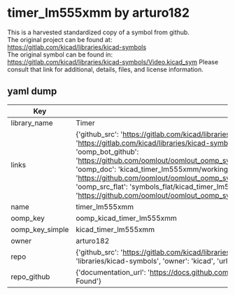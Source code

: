 # timer_lm555xmm by arturo182  
This is a harvested standardized copy of a symbol from github.  
The original project can be found at:  
https://gitlab.com/kicad/libraries/kicad-symbols  
The original symbol can be found in:
https://gitlab.com/kicad/libraries/kicad-symbols/Video.kicad_sym
Please consult that link for additional, details, files, and license information.  
## yaml dump  
| Key | Value |  
| --- | --- |  
| library_name | Timer |  
| links | {'github_src': 'https://gitlab.com/kicad/libraries/kicad-symbols/Video.kicad_sym', 'github_src_repo': 'https://gitlab.com/kicad/libraries/kicad-symbols', 'oomp_bot': 'kicad_timer_lm555xmm/working', 'oomp_bot_github': 'https://github.com/oomlout/oomlout_oomp_symbol_bot/tree/main/kicad_timer_lm555xmm/working', 'oomp_doc': 'kicad_timer_lm555xmm/working', 'oomp_doc_github': 'https://github.com/oomlout/oomlout_oomp_symbol_doc/tree/main/kicad_timer_lm555xmm/working', 'oomp_src_flat': 'symbols_flat/kicad_timer_lm555xmm/working', 'oomp_src_flat_github': 'https://github.com/oomlout/oomlout_oomp_symbol_src/tree/main/kicad_timer_lm555xmm/working'} |  
| name | timer_lm555xmm |  
| oomp_key | oomp_kicad_timer_lm555xmm |  
| oomp_key_simple | kicad_timer_lm555xmm |  
| owner | arturo182 |  
| repo | {'github_src': 'https://gitlab.com/kicad/libraries/kicad-symbols/Video.kicad_sym', 'name': 'libraries/kicad-symbols', 'owner': 'kicad', 'url': 'https://gitlab.com/kicad/libraries/kicad-symbols'} |  
| repo_github | {'documentation_url': 'https://docs.github.com/rest/repos/repos#get-a-repository', 'message': 'Not Found'} |  

